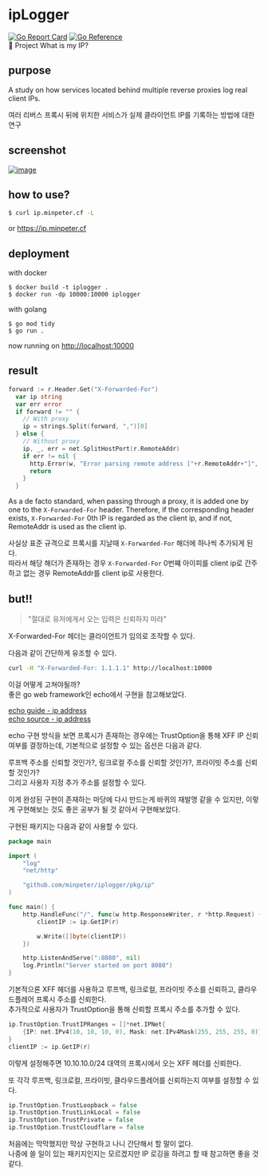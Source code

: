 # ipLogger
[![Go Report Card](https://goreportcard.com/badge/github.com/minpeter/iplogger)](https://goreportcard.com/report/github.com/minpeter/iplogger)
[![Go Reference](https://pkg.go.dev/badge/github.com/minpeter/iplogger.svg)](https://pkg.go.dev/github.com/minpeter/iplogger)  
👀 Project What is my IP?

## purpose

A study on how services located behind multiple reverse proxies log real client IPs.

여러 리버스 프록시 뒤에 위치한 서비스가 실제 클라이언트 IP를 기록하는 방법에 대한 연구

## screenshot

[![image](https://user-images.githubusercontent.com/62207008/217578966-c1daa0b2-5040-4906-abe8-aa7a2f276956.png)](https://ip.minpeter.cf)

## how to use?

```sh
$ curl ip.minpeter.cf -L
```
or <https://ip.minpeter.cf>

## deployment

with docker
```
$ docker build -t iplogger .
$ docker run -dp 10000:10000 iplogger
```

with golang
```
$ go mod tidy
$ go run .
```

now running on <http://localhost:10000>

## result

```go
forward := r.Header.Get("X-Forwarded-For")
  var ip string
  var err error
  if forward != "" {
    // With proxy
    ip = strings.Split(forward, ",")[0]
  } else {
    // Without proxy
    ip, _, err = net.SplitHostPort(r.RemoteAddr)
    if err != nil {
      http.Error(w, "Error parsing remote address ["+r.RemoteAddr+"]", http.StatusInternalServerError)
      return
    }
  }
```

As a de facto standard, when passing through a proxy, it is added one by one to the `X-Forwarded-For` header.
Therefore, if the corresponding header exists, `X-Forwarded-For` 0th IP is regarded as the client ip, and if not, RemoteAddr is used as the client ip.

사실상 표준 규격으로 프록시를 지날때 `X-Forwarded-For` 해더에 하나씩 추가되게 된다.  
따라서 해당 해더가 존재하는 경우 `X-Forwarded-For` 0번쨰 아이피를 client ip로 간주하고 없는 경우 RemoteAddr를 client ip로 사용한다.  

## but!!

> "절대로 유저에게서 오는 입력은 신뢰하지 마라"

X-Forwarded-For 헤더는 클라이언트가 임의로 조작할 수 있다.  

다음과 같이 간단하게 유조할 수 있다.  

```bash
curl -H "X-Forwarded-For: 1.1.1.1" http://localhost:10000
```

이걸 어떻게 고쳐야될까?  
좋은 go web framework인 echo에서 구현을 참고해보았다.  

[echo guide - ip address](https://echo.labstack.com/guide/ip-address/)  
[echo source - ip address](https://github.com/labstack/echo/blob/v4.10.0/ip.go)  

echo 구현 방식을 보면 프록시가 존재하는 경우에는 TrustOption을 통해 XFF IP 신뢰 여부를 결정하는데, 기본적으로 설정할 수 있는 옵션은 다음과 같다.  

루프백 주소를 신뢰할 것인가?, 링크로컬 주소를 신뢰할 것인가?, 프라이빗 주소를 신뢰할 것인가?  
그리고 사용자 지정 추가 주소를 설정할 수 있다.  

이게 완성된 구현이 존재하는 마당에 다시 만드는게 바퀴의 재발명 같을 수 있지만, 이렇게 구현해보는 것도 좋은 공부가 될 것 같아서 구현해보았다.  

구현된 패키지는 다음과 같이 사용할 수 있다.  

```go
package main

import (
	"log"
	"net/http"

	"github.com/minpeter/iplogger/pkg/ip"
)

func main() {
	http.HandleFunc("/", func(w http.ResponseWriter, r *http.Request) {
		clientIP := ip.GetIP(r)

		w.Write([]byte(clientIP))
	})

	http.ListenAndServe(":8080", nil)
	log.Println("Server started on port 8080")
}
```

기본적으론 XFF 헤더를 사용하고 루프백, 링크로컬, 프라이빗 주소를 신뢰하고, 클라우드플레어 프록시 주소를 신뢰한다.  
추가적으로 사용자가 TrustOption을 통해 신뢰할 프록시 주소를 추가할 수 있다.  

```go
ip.TrustOption.TrustIPRanges = []*net.IPNet{
	{IP: net.IPv4(10, 10, 10, 0), Mask: net.IPv4Mask(255, 255, 255, 0)},
}
clientIP := ip.GetIP(r)
```

이렇게 설정해주면 10.10.10.0/24 대역의 프록시에서 오는 XFF 헤더를 신뢰한다.

또 각각 루프백, 링크로컬, 프라이빗, 클라우드플레어를 신뢰하는지 여부를 설정할 수 있다.

```go
ip.TrustOption.TrustLoopback = false
ip.TrustOption.TrustLinkLocal = false
ip.TrustOption.TrustPrivate = false
ip.TrustOption.TrustCloudflare = false
```

처음에는 막막했지만 막상 구현하고 나니 간단해서 할 말이 없다.  
나중에 쓸 일이 있는 패키지인지는 모르겠지만 IP 로깅을 하려고 할 때 참고하면 좋을 것 같다.  
